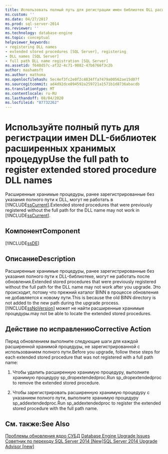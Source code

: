 ```yaml
---
title: Использовать полный путь для регистрации имен библиотек DLL расширенных хранимых процедур | Документация Майкрософт
ms.custom: ''
ms.date: 04/27/2017
ms.prod: sql-server-2014
ms.reviewer: ''
ms.technology: database-engine
ms.topic: conceptual
helpviewer_keywords:
- registering DLL names
- extended stored procedures [SQL Server], registering
- DLL names [SQL Server]
- full path DLL name registration [SQL Server]
ms.assetid: f648d57c-af32-4c71-9882-47b6766f3c2b
author: mashamsft
ms.author: mathoma
ms.openlocfilehash: 5ec4ef3fc2e0f2c4834ffa7479a00562ae15d07f
ms.sourcegitcommit: ad4d92dce894592a259721a1571b1d8736abacdb
ms.translationtype: MT
ms.contentlocale: ru-RU
ms.lasthandoff: 08/04/2020
ms.locfileid: "87732262"
---
```

# <a name="use-the-full-path-to-register-extended-stored-procedure-dll-names"></a><span data-ttu-id="22f80-102">Используйте полный путь для регистрации имен DLL-библиотек расширенных хранимых процедур</span><span class="sxs-lookup"><span data-stu-id="22f80-102">Use the full path to register extended stored procedure DLL names</span></span>
  <span data-ttu-id="22f80-103">Расширенные хранимые процедуры, ранее зарегистрированные без указания полного пути к DLL, могут не работать в [!INCLUDE[ssCurrent](../../includes/sscurrent-md.md)].</span><span class="sxs-lookup"><span data-stu-id="22f80-103">Extended stored procedures that were previously registered without the full path for the DLL name may not work in [!INCLUDE[ssCurrent](../../includes/sscurrent-md.md)].</span></span>  
  
## <a name="component"></a><span data-ttu-id="22f80-104">Компонент</span><span class="sxs-lookup"><span data-stu-id="22f80-104">Component</span></span>  
 [!INCLUDE[ssDE](../../includes/ssde-md.md)]  
  
## <a name="description"></a><span data-ttu-id="22f80-105">Описание</span><span class="sxs-lookup"><span data-stu-id="22f80-105">Description</span></span>  
 <span data-ttu-id="22f80-106">Расширенные хранимые процедуры, ранее зарегистрированные без указания полного пути к DLL-библиотеке, могут не работать после обновления.</span><span class="sxs-lookup"><span data-stu-id="22f80-106">Extended stored procedures that were previously registered without the full path for the DLL name may not work after you upgrade.</span></span> <span data-ttu-id="22f80-107">Это происходит, потому что прежний каталог BINN в процессе обновления не добавляется к новому пути.</span><span class="sxs-lookup"><span data-stu-id="22f80-107">This is because the old BINN directory is not added to the new path during the upgrade process.</span></span> [!INCLUDE[ssNoVersion](../../includes/ssnoversion-md.md)] <span data-ttu-id="22f80-108">может не найти расширенные хранимые процедуры.</span><span class="sxs-lookup"><span data-stu-id="22f80-108">may not be able to locate the extended stored procedures.</span></span>  
  
## <a name="corrective-action"></a><span data-ttu-id="22f80-109">Действие по исправлению</span><span class="sxs-lookup"><span data-stu-id="22f80-109">Corrective Action</span></span>  
 <span data-ttu-id="22f80-110">Перед обновлением выполните следующие шаги для каждой расширенной хранимой процедуры, не зарегистрированной с использованием полного пути.</span><span class="sxs-lookup"><span data-stu-id="22f80-110">Before you upgrade, follow these steps for each extended stored procedure that was not registered with a full path name:</span></span>  
  
1.  <span data-ttu-id="22f80-111">Чтобы удалить расширенную хранимую процедуру, выполните хранимую процедуру sp_dropextendedproc.</span><span class="sxs-lookup"><span data-stu-id="22f80-111">Run sp_dropextendedproc to remove the extended stored procedure.</span></span>  
  
2.  <span data-ttu-id="22f80-112">Чтобы зарегистрировать расширенную хранимую процедуру с указанием полного пути, выполните хранимую процедуру sp_addextendedproc.</span><span class="sxs-lookup"><span data-stu-id="22f80-112">Run sp_addextendedproc to register the extended stored procedure with the full path name.</span></span>  
  
## <a name="see-also"></a><span data-ttu-id="22f80-113">См. также:</span><span class="sxs-lookup"><span data-stu-id="22f80-113">See Also</span></span>  
 <span data-ttu-id="22f80-114">[Проблемы обновления ядро СУБД](../../../2014/sql-server/install/database-engine-upgrade-issues.md) </span><span class="sxs-lookup"><span data-stu-id="22f80-114">[Database Engine Upgrade Issues](../../../2014/sql-server/install/database-engine-upgrade-issues.md) </span></span>  
 [<span data-ttu-id="22f80-115">Советник по переходу SQL Server 2014 &#91;New&#93;</span><span class="sxs-lookup"><span data-stu-id="22f80-115">SQL Server 2014 Upgrade Advisor &#91;new&#93;</span></span>](sql-server-2014-upgrade-advisor.md)  
  
  
